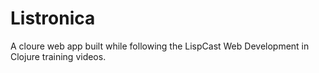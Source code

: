 # Listronica 

A cloure web app built while following the LispCast Web Development in Clojure training videos.
